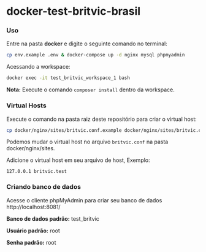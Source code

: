 # docker-test-britvic-brasil

### Uso

Entre na pasta **docker** e digite o seguinte comando no terminal:

```sh
cp env.example .env & docker-compose up -d nginx mysql phpmyadmin
```

Acessando a workspace:

```sh
docker exec -it test_britvic_workspace_1 bash
```

**Nota:** Execute o comando ``composer install`` dentro da workspace.

### Virtual Hosts

Execute o comando na pasta raiz deste repositório para criar o virtual host:

```sh
cp docker/nginx/sites/britvic.conf.example docker/nginx/sites/britvic.conf
```

Podemos mudar o virtual host no arquivo `britvic.conf` na pasta docker/nginx/sites.

Adicione o virtual host em seu arquivo de host, Exemplo:

```
127.0.0.1 britvic.test
```

### Criando banco de dados

Acesse o cliente phpMyAdmin para criar seu banco de dados http://localhost:8081/

**Banco de dados padrão:** test_britvic

**Usuário padrão:** root

**Senha padrão:** root
